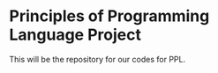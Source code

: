 <h1>Principles of Programming Language Project</h1>

This will be the repository for our codes for PPL.

